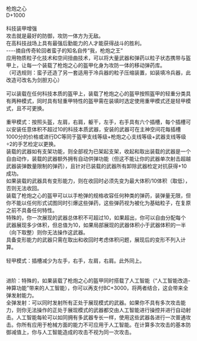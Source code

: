 <title>枪炮之心</title>
<meta name="GENERATOR" content="WinCHM">
<meta http-equiv="Content-Type" content="text/html; charset=gb2312">
<br>枪炮之心 
<br>D+1000 
<br>
<br>科技装甲增强 
<br>攻击就是最好的防御，攻防一体方为无敌。 
<br>在高科技战场上具有最强后勤能力的人才能获得战斗的胜利。 
<br>----摘自传奇轮回者蛮子的知名自传“我，枪炮之王” 
<br>应用物质粒子化技术和空间扭曲技术，可以将大量武器和弹药以粒子状态携带与盔甲上，让每一个装载了枪炮之心的盔甲化身为攻防一体的移动弹药库。 
<br>（可选规则：蛮子还造了另一套适用于冷兵器的粒子压缩装置，如装填冷兵器，此改造可改名为剑胆刃心） 
<br>
<br>可以装载在任何科技本质的盔甲上，装载了枪炮之心的盔甲按照盔甲的轻重分类具有两种模式，同时具有轻重甲特性的盔甲需在装填时选定使用重甲模式还是轻甲模式，且不可更换。 
<br>
<br>重甲模式：按照头盔，左肩，右肩，躯干，左手，右手具有六个插槽，每个插槽可以安装任意体积不超过10的科技本质武器，安装的武器可在主神空间花每插槽1000分的价格或进行DC等同于盔甲支线等级+枪炮之心支线等级+武器支线等级÷2的手艺检定以更换。 
<br>装载的武器如有支架功能，则全部视为已架起支架，收起和取出装载的武器是一个自由动作，装载的武器额外拥有自动供弹功能（但这不能让你的武器单次射击超越武器装弹数量限制的弹药），且针对已装载的武器所有卸除武器检定对抗获得+10成功。 
<br>如果装载的武器具有变形能力，则在收回时必须先变为最大体积/10体积（取低），否则无法收回。 
<br>装载了枪炮之心的盔甲可以以手枪弹的规格收容任何种类的弹药，装弹量无限，但你不能以任何形式试图同时引爆这些弹药，这些弹药视为被化为基础粒子，在复原之前不具备任何特性。 
<br>特殊的，你一次展现的武器总体积不可超过10，如果超出，你可以自由分配每个武器展现多少体积，但总值为10，如果局部展现的武器体积小于武器体积的一半（向下取整）则你无法操作这武器。 
<br>具备变形能力的武器只需在取出和收回时考虑体积问题，展现后的变形不列入计算。 
<br>
<br>轻甲模式：插槽减少为左手，右手，左肩，右肩。此外同上。 
<br>
<br>
<br>进阶：特殊的，如果装载了枪炮之心的盔甲同时搭载了人工智能（“人工智能改造-神算功能”带来的人工智能），你可以再支付BC+3000，将两者结合，这会带来全弹发射能力。 
<br>全弹发射：可以同时发射所有正处于展现模式的武器。如果你不具有多次攻击能力，则你无法操作的正处于展现模式的武器都交由人工智能进行操控并进行自动射击。人工智能每轮可以如同拥有多武器专长一样，使用这些武器各进行一次普通攻击。你所有应用于枪械方面的能力不可应用于人工智能。在计算多次攻击的基本防御减值上，你与人工智能造成的攻击不视为同一次攻击。